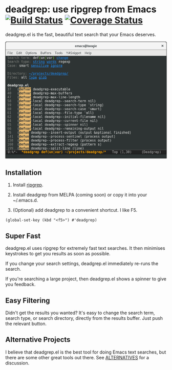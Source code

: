 # deadgrep: use ripgrep from Emacs [![Build Status](https://travis-ci.org/Wilfred/deadgrep.svg?branch=master)](https://travis-ci.org/Wilfred/deadgrep) [![Coverage Status](https://coveralls.io/repos/github/Wilfred/deadgrep/badge.svg?branch=master)](https://coveralls.io/github/Wilfred/deadgrep?branch=master)

deadgrep.el is the fast, beautiful text search that your Emacs
deserves.

![screenshot](deadgrep.png)

## Installation

1. Install [ripgrep](https://github.com/BurntSushi/ripgrep).

2. Install deadgrep from MELPA (coming soon) or copy it into your
   ~/.emacs.d.

3. (Optional) add deadgrep to a convenient shortcut. I like F5.

``` emacs-lisp
(global-set-key (kbd "<f5>") #'deadgrep)
```

## Super Fast

deadgrep.el uses ripgrep for extremely fast text searches. It then
minimises keystrokes to get you results as soon as possible.

If you change your search settings, deadgrep.el immediately re-runs
the search.

If you're searching a large project, then deadgrep.el shows a spinner
to give you feedback.

## Easy Filtering

Didn't get the results you wanted? It's easy to change the search
term, search type, or search directory, directly from the results
buffer. Just push the relevant button.

## Alternative Projects

I believe that deadgrep.el is the best tool for doing Emacs text
searches, but there are some other great tools out there. See
[ALTERNATIVES](ALTERNATIVES.md) for a discussion.

